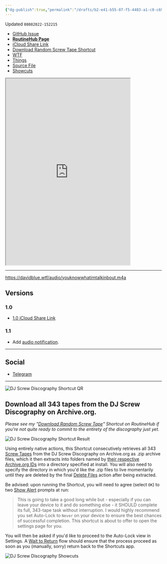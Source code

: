 ```yaml
---
{"dg-publish":true,"permalink":"/drafts/b2-e41-b55-07-f5-4483-a1-c0-c692-eb-0-aa-7-f4-2/","dgHomeLink":true,"dgPassFrontmatter":false}
---
```


Updated `08082022-152215`

- [GitHub Issue](https://github.com/extratone/i/issues/227)
- [**RoutineHub Page**](https://routinehub.co/shortcut/12618)
- [iCloud Share Link](https://www.icloud.com/shortcuts/0cd12a1796e948e18d393722e77bb61f)
- [Download Random Screw Tape Shortcut](drafts://open?uuid=DC1EB754-6A2D-44FD-A0D5-0B12200E9093)
- [WTF](https://davidblue.wtf/drafts/B2E41B55-07F5-4483-A1C0-C692EB0AA7F4.html)
- [Things](things:///show?id=P5fbt3RqhPcRPpUvibBkEX)
- [Source File](https://github.com/extratone/i/blob/main/shortcuts/DJScrewDiscography.shortcut)
- [Showcuts](https://showcuts.app/share/view/0cd12a1796e948e18d393722e77bb61f)

<iframe id="inlineFrameExample"
    title="Inline Frame Example"
    width="400"
    height="600"
    src="https://showcuts.app/share/view/0cd12a1796e948e18d393722e77bb61f">
</iframe>

---
https://davidblue.wtf/audio/youknowwhatimtalkinbout.m4a

## Versions

### 1.0

- [1.0 iCloud Share Link](https://www.icloud.com/shortcuts/db6d17683e21435990fb87e51e92933c)

### 1.1 

- Add [audio notification](https://davidblue.wtf/audio/youknowwhatimtalkinbout.m4a).

---
## Social

- [Telegram](https://t.me/extratone/12373)

---

![DJ Screw Discography Shortcut QR](https://user-images.githubusercontent.com/43663476/180611412-ecbfea2b-09b1-482f-ae52-d1e640510f72.png)

## Download all 343 tapes from the DJ Screw Discography on Archive.org.

*Please see my "[Download Random Screw Tape](https://routinehub.co/shortcut/12610)" Shortcut on RoutineHub if you're not quite ready to commit to the entirety of the discography just yet.*

![DJ Screw Discography Shortcut Result](https://i.snap.as/1ygtiLRt.png)

Using entirely native actions, this Shortcut consecutively retrieves all 343 [Screw Tapes](https://en.wikipedia.org/wiki/DJ_Screw#Official_Screwtape_mixtape_series) from the DJ Screw Discography on Archive.org as .zip archive files, which it then extracts into folders named by [their respective Archive.org IDs](https://gist.github.com/extratone/326363cbb955617c7ff5f9260201d2ef) into a directory specified at install. You will also need to specify the directory in which you'd like the .zip files to live momentarily until they are deleted by the final [Delete Files](https://www.matthewcassinelli.com/actions/delete-files/) action after being extracted.

Be advised: upon running the Shortcut, you will need to agree (select `OK`) to two [Show Alert](https://www.matthewcassinelli.com/actions/show-alert/) prompts at run:

> This is going to take a good long while but - especially if you can leave your device to it and do something else - it SHOULD complete its full, 343-tape task without interruption.
> I would highly recommend you set Auto-Lock to `Never` on your device to ensure the best chances of successful completion. This shortcut is about to offer to open the settings page for you.

You will then be asked if you'd like to proceed to the Auto-Lock view in Settings. A [Wait to Return](https://www.matthewcassinelli.com/actions/wait-to-return/) flow should ensure that the process proceed as soon as you (manually, sorry) return back to the Shortcuts app.

![DJ Screw Discography Showcuts](https://i.snap.as/Wgy1fyXI.png)